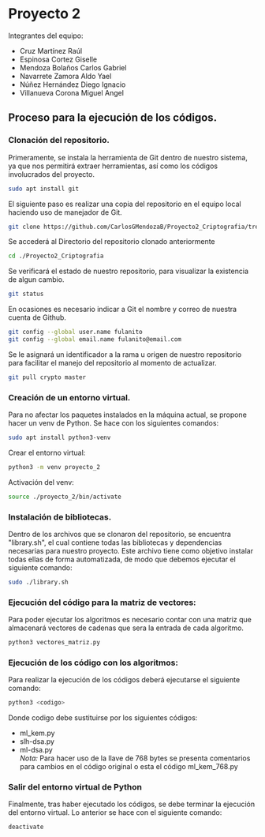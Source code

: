 # Proyecto 2

Integrantes del equipo:  
* Cruz Martínez Raúl  
* Espinosa Cortez Giselle  
* Mendoza Bolaños Carlos Gabriel  
* Navarrete Zamora Aldo Yael  
* Núñez Hernández Diego Ignacio  
* Villanueva Corona Miguel Angel  

## Proceso para la ejecución de los códigos.
### Clonación del repositorio.
Primeramente, se instala la herramienta de Git dentro de nuestro sistema, ya que nos permitirá extraer herramientas, así como los códigos involucrados del proyecto.  
```bash
sudo apt install git
```
El siguiente paso es realizar una copia del repositorio en el equipo local haciendo uso de manejador de Git. 

```bash
git clone https://github.com/CarlosGMendozaB/Proyecto2_Criptografia/tree/master
```
Se accederá al Directorio del repositorio clonado anteriormente  
```bash
cd ./Proyecto2_Criptografia
```
Se verificará el estado de nuestro repositorio, para visualizar la existencia de algun cambio.  
```bash
git status
```
En ocasiones es necesario indicar a Git el nombre y correo de nuestra cuenta de Github.  
```bash
git config --global user.name fulanito  
git config --global email.name fulanito@email.com
```
Se le asignará un identificador a la rama u origen de nuestro repositorio para facilitar el manejo del repositorio al momento de actualizar.  
```bash
git pull crypto master
```

### Creación de un entorno virtual.
Para no afectar los paquetes instalados en la máquina actual, se propone hacer un venv de Python. Se hace con los siguientes comandos:
```bash  
sudo apt install python3-venv
```
Crear el entorno virtual:
```bash  
python3 -m venv proyecto_2
```
Activación del venv:
```bash  
source ./proyecto_2/bin/activate
```
### Instalación de bibliotecas.
Dentro de los archivos que se clonaron del repositorio, se encuentra "library.sh", el cual contiene todas las bibliotecas y dependencias necesarias para nuestro proyecto. Este archivo tiene como objetivo instalar todas ellas de forma automatizada, de modo que debemos ejecutar el siguiente comando:  
```bash
sudo ./library.sh
```
### Ejecución del código para la matriz de vectores:
Para poder ejecutar los algoritmos es necesario contar con una matriz que almacenará vectores de cadenas que sera la entrada de cada algoritmo.
```bash
python3 vectores_matriz.py
```
### Ejecución de los código con los algoritmos:
Para realizar la ejecución de los códigos deberá ejecutarse el siguiente comando:
```bash
python3 <codigo>
```
Donde codigo debe sustituirse por los siguientes códigos:
- ml_kem.py
- slh-dsa.py
- ml-dsa.py  
_Nota:_ Para hacer uso de la llave de 768 bytes se presenta comentarios para cambios en el código original o esta el código  ml_kem_768.py

### Salir del entorno virtual de Python
Finalmente, tras haber ejecutado los códigos, se debe terminar la ejecución del entorno virtual. Lo anterior se hace con el siguiente comando:
```bash
deactivate
```
